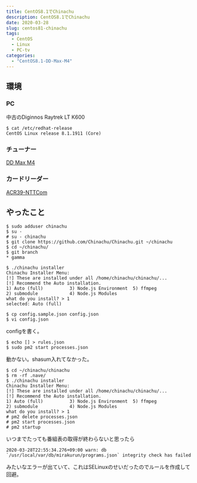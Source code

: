 ```yaml
---
title: CentOS8.1でChinachu
description: CentOS8.1でChinachu
date: 2020-03-28
slug: centos81-chinachu
tags:
  - CentOS
  - Linux
  - PC-tv
categories:
  - "CentOS8.1-DD-Max-M4"
---
```

## 環境

### PC

中古のDiginnos Raytrek LT K600

```
$ cat /etc/redhat-release
CentOS Linux release 8.1.1911 (Core)
```

### チューナー

[DD Max M4](https://www.digital-devices.eu/shop/en/tv-cards/tv-cards-for-pcie/341/4x-multi-band-tuner-tv-card-dd-max-m4)

### カードリーダー

[ACR39-NTTCom](https://www.ntt.com/business/services/application/authentication/jpki/download6.html)

## やったこと

```
$ sudo adduser chinachu
$ su -
# su - chinachu
$ git clone https://github.com/Chinachu/Chinachu.git ~/chinachu
$ cd ~/chinachu/
$ git branch
* gamma

$ ./chinachu installer
Chinachu Installer Menu:
[!] These are installed under all /home/chinachu/chinachu/...
[!] Recommend the Auto installation.
1) Auto (full)          3) Node.js Environment  5) ffmpeg
2) submodule            4) Node.js Modules
what do you install? > 1
selected: Auto (full)
```

```
$ cp config.sample.json config.json
$ vi config.json
```
configを書く。

```
$ echo [] > rules.json
$ sudo pm2 start processes.json
```

動かない。shasum入れてなかった。

```
$ cd ~/chinachu/chinachu
$ rm -rf .nave/
$ ./chinachu installer
Chinachu Installer Menu:
[!] These are installed under all /home/chinachu/chinachu/...
[!] Recommend the Auto installation.
1) Auto (full)          3) Node.js Environment  5) ffmpeg
2) submodule            4) Node.js Modules
what do you install? > 1
# pm2 delete processes.json
# pm2 start processes.json
# pm2 startup
```

いつまでたっても番組表の取得が終わらないと思ったら
```
2020-03-28T22:55:34.276+09:00 warn: db `/usr/local/var/db/mirakurun/programs.json` integrity check has failed
```
みたいなエラーが出ていて、これはSELinuxのせいだったのでルールを作成して回避。
